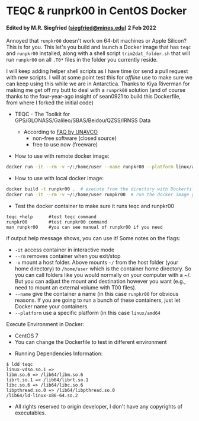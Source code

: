 # TEQC & runprk00 in CentOS Docker

#### Edited by M.R. Siegfried (siegfried@mines.edu) 2 Feb 2022

Annoyed that `runpkr00` doesn't work on 64-bit machines or Apple Silicon? This is for you. This let's you build and launch a Docker image that has `teqc` and `runpkr00` installed, along with a shell script `trim2dat_folder.sh` that will run `runpkr00` on all `.T0*` files in the folder you currently reside. 

I will keep adding helper shell scripts as I have time (or send a pull request with new scripts. I will at some point test this for _offline_ use to make sure we can keep using this while we are in Antarctica. Thanks to Kiya Riverman for making me get off my butt to deal with a `runprk00` solution (and of course thanks to the four-year-ago insight of sean0921 to build this Dockerfile, from where I forked the initial code)

* TEQC - The Toolkit for GPS/GLONASS/Galileo/SBAS/Beidou/QZSS/IRNSS Data 
  + According to [FAQ by UNAVCO](https://www.unavco.org/software/data-processing/teqc/faqs/faqs.html)
    - non-free software (closed source)
    - free to use now (freeware)

* How to use with remote docker image:

```sh
docker run -it --rm -v ~/:/home/user --name runpkr00 --platform linux/amd64 mrsiegfried/teqc-runpkr00:master
```

* How to use with local docker image:

```sh
docker build -t runpkr00 .  # execute from the directory with Dockerfile to build a docker image
docker run -it --rm -v ~/:/home/user runpkr00  # run the docker image you just created
```

* Test the docker container to make sure it runs teqc and runpkr00
```
teqc +help      #test teqc command
runpkr00        #test runpkr00 command
man runpkr00    #you can see manual of runpkr00 if you need
```

if output help message shows, you can use it! Some notes on the flags:

* `-it` 	access container in interactive mode
* `--rm` 	removes container when you exit/stop
* `-v`		mount a host folder. Above mounts `~/` from the host folder (your home directory) to `/home/user` which is the container home directory. So you can call folders like you would normally on your computer with a ~/. But you can adjust the mount and destination however you want (e.g., need to mount an external volume with T00 files).
* `--name` give the container a name (in this case `runpkr00` for obvious reasons. If you are going to run a bunch of these containers, just let Docker name your containers.
* `--platform` use a specific platform (in this case `linux/amd64`

Execute Environment in Docker:

  + CentOS 7
  + You can change the Dockerfile to test in different environment

* Running Dependencies Information:

```
$ ldd teqc
linux-vdso.so.1 =>  
libm.so.6 => /lib64/libm.so.6 
librt.so.1 => /lib64/librt.so.1 
libc.so.6 => /lib64/libc.so.6 
libpthread.so.0 => /lib64/libpthread.so.0 
/lib64/ld-linux-x86-64.so.2 
```

* All rights reserved to origin developer, I don't have any copyrights of executables.
